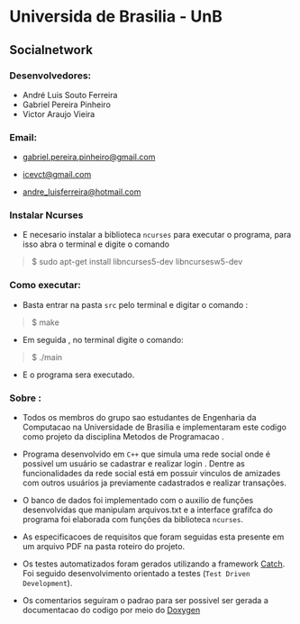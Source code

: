 # Universida de Brasilia - UnB
 
 
## Socialnetwork

### Desenvolvedores:

- André Luis Souto Ferreira 
- Gabriel Pereira Pinheiro 
- Victor Araujo Vieira

### Email:

- gabriel.pereira.pinheiro@gmail.com

- icevct@gmail.com

- andre_luisferreira@hotmail.com


### Instalar Ncurses

- E necesario instalar a biblioteca ```ncurses``` para executar o programa, para isso abra o terminal e digite o comando

> $ sudo apt-get install libncurses5-dev libncursesw5-dev

### Como executar:

- Basta entrar na pasta ```src``` pelo terminal e digitar o comando :

> $ make

- Em seguida , no terminal digite o comando:

> $ ./main

- E o programa sera executado.

### Sobre :

- Todos os membros do grupo sao estudantes de Engenharia da Computacao na Universidade de Brasilia e implementaram este codigo como projeto da disciplina Metodos de Programacao .

- Programa desenvolvido em ```C++``` que simula uma rede social onde é possivel um usuário se cadastrar e realizar login . Dentre as funcionalidades da rede social está em possuir vinculos de amizades com outros usuários ja previamente cadastrados e realizar transações.

- O banco de dados foi implementado com o auxilio de funções desenvolvidas que manipulam arquivos.txt e a interface grafífca do programa foi elaborada com funções da biblioteca ```ncurses```.

- As especificacoes de requisitos que foram seguidas esta presente em um arquivo PDF na pasta roteiro do projeto.

- Os testes automatizados foram gerados utilizando a framework [Catch](https://github.com/philsquared/Catch). Foi seguido desenvolvimento orientado a testes (```Test Driven Development```).

- Os comentarios seguiram o padrao para ser possivel ser gerada a documentacao do codigo por meio do [Doxygen](http://www.stack.nl/~dimitri/doxygen/)
